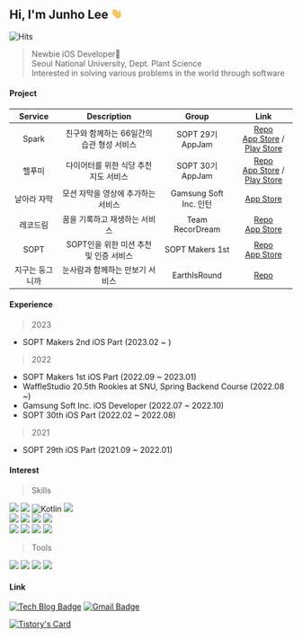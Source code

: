 <h2> Hi, I'm Junho Lee <img src="https://github.com/ABSphreak/ABSphreak/blob/master/gifs/Hi.gif" width="20"></h2>

![Hits](https://hits.seeyoufarm.com/api/count/incr/badge.svg?url=https%3A%2F%2Fgithub.com%2FL-j-h-c&count_bg=%2379C83D&title_bg=%23555555&icon=snapcraft.svg&icon_color=%23E7E7E7&title=hits&edge_flat=false)
> Newbie iOS Developer🍎 <br>
> Seoul National University, Dept. Plant Science <br>
> Interested in solving various problems in the world through software

#### Project
| Service | Description | Group | Link |
|:---:|:---:|:---:|:---:|
| Spark | 친구와 함께하는 66일간의 습관 형성 서비스 | SOPT 29기 AppJam | [Repo](https://github.com/TeamSparker) <br> [App Store](https://apps.apple.com/kr/app/spark-%EC%8A%A4%ED%8C%8C%ED%81%AC-%EC%B9%9C%EA%B5%AC%EC%99%80-%EC%8A%B5%EA%B4%80-%EA%B4%80%EB%A6%AC/id1605811861) / [Play Store](https://play.google.com/store/apps/details?id=com.teamsparker.android) |
| 헬푸미 | 다이어터를 위한 식당 추천 지도 서비스 | SOPT 30기 AppJam | [Repo](https://github.com/Health-Food-Me) <br> [App Store](https://apps.apple.com/kr/app/%ED%97%AC%ED%91%B8%EB%AF%B8/id1632788399) / [Play Store](https://play.google.com/store/apps/details?id=org.helfoome) |
| 날아라 자막 | 모션 자막을 영상에 추가하는 서비스 | Gamsung Soft Inc. 인턴 | [App Store](https://apps.apple.com/kr/app/%EB%82%A0%EC%95%84%EB%9D%BC-%EC%9E%90%EB%A7%89-%EB%82%A0%EC%9E%90/id1625784600) |
| 레코드림 | 꿈을 기록하고 재생하는 서비스 | Team RecorDream | [Repo](https://github.com/TeamRecorDream/RecorDream-iOS) <br> [App Store](https://apps.apple.com/kr/app/%EB%A0%88%EC%BD%94%EB%93%9C%EB%A6%BC/id1645675304) |
| SOPT | SOPT인을 위한 미션 추천 및 인증 서비스 | SOPT Makers 1st | [Repo](https://github.com/sopt-makers/SOPT-Stamp-iOS) <br> [App Store](https://apps.apple.com/kr/app/sopt/id6444594319) |
| 지구는 둥그니까 | 눈사람과 함께하는 만보기 서비스 | EarthIsRound | [Repo](https://github.com/Earth-Is-Round/Client-iOS) |

#### Experience
> 2023
- SOPT Makers 2nd iOS Part (2023.02 ~ )
> 2022
- SOPT Makers 1st iOS Part (2022.09 ~ 2023.01)
- WaffleStudio 20.5th Rookies at SNU, Spring Backend Course (2022.08 ~)
- Gamsung Soft Inc. iOS Developer (2022.07 ~ 2022.10)
- SOPT 30th iOS Part (2022.02 ~ 2022.08)
> 2021
- SOPT 29th iOS Part (2021.09 ~ 2022.01)

#### Interest
> Skills

<img src="https://img.shields.io/badge/Swift-FA7343?style=flat&logo=Swift&logoColor=white"/> <img src="https://img.shields.io/badge/Java-007396.svg?style=flat&logo=java&logoColor=white"/> <img alt="Kotlin" src="https://img.shields.io/badge/kotlin-%230095D5.svg?&style=flat&logo=kotlin&logoColor=white"/> <img src="https://img.shields.io/badge/C++-00599C?style=flat&logo=c%2B%2B&logoColor=white"/> <br>
<img src="https://img.shields.io/badge/Spring-%236DB33F.svg?style=flat&logo=spring&logoColor=white"/> <img src="https://img.shields.io/badge/Spring%20Boot-important?style=flat&logo=SpringBoot&logoColor=white"/> <img src="https://img.shields.io/badge/MySQL-4479A1?style=flat&logo=MySQL&logoColor=white"/> <img src="https://img.shields.io/badge/Firebase-FFCA28?style=flat&logo=Firebase&logoColor=white"/>  <br>
<img src="https://img.shields.io/badge/Git-f05030?style=flat&logo=Git&logoColor=white"/> <img src="https://img.shields.io/badge/GitHub-black?style=flat&logo=GitHub&logoColor=white"/> <img src="https://img.shields.io/badge/Github%20actions-%232671E5.svg?style=flat&logo=githubactions&logoColor=white"/> <img src="https://img.shields.io/badge/Fastlane-inactive?style=flat&logo=Fastlane"/> <br>

> Tools

<img src="https://img.shields.io/badge/Notion-%23000000.svg?style=flat&logo=notion&logoColor=white"/> <img src="https://img.shields.io/badge/Slack-4A154B?style=flat&logo=slack&logoColor=white"/> <img src="https://img.shields.io/badge/Postman-FF6C37?style=flat&logo=Postman&logoColor=white"/> <img src="https://img.shields.io/badge/Figma-F24E1E?style=flat&logo=Figma&logoColor=white"/>

#### Link

[![Tech Blog Badge](http://img.shields.io/badge/-Tech%20blog-black?style=flat&logo=github&link=https://jazz-the-it.tistory.com/)](https://jazz-the-it.tistory.com/)
[![Gmail Badge](https://img.shields.io/badge/Gmail-d14836?style=flat&logo=Gmail&logoColor=white&link=mailto:ckrgkswnsgh@gmail.com)](mailto:ckrgkswnsgh@gmail.com)

[![Tistory's Card](https://github-readme-tistory-card.vercel.app/api?name=Jazz-The-It&theme=tistory)](https://jazz-the-it.tistory.com/)

